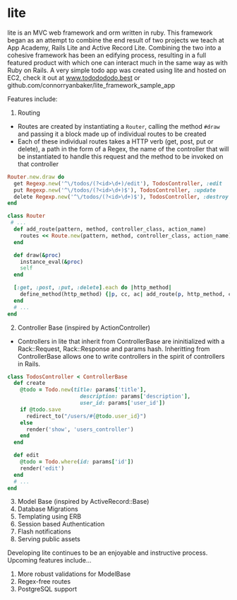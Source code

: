 # lite
lite is an MVC web framework and orm written in ruby. 
This framework began as an attempt to combine the end result of two projects we teach at App Academy, Rails Lite and Active Record Lite.
Combining the two into a cohesive framework has been an edifying process, resulting in a full featured product with which one can interact much in the same way as with Ruby on Rails.
A very simple todo app was created using lite and hosted on EC2, check it out at www.tododododo.best or github.com/connorryanbaker/lite_framework_sample_app

Features include:

1. Routing
  - Routes are created by instantiating a `Router`, calling the method `#draw` and passing it a block made up of individual routes to be created
  - Each of these individual routes takes a HTTP verb (get, post, put or delete), a path in the form of a Regex, the name of the controller that will be instantiated to handle this request and the method to be invoked on that controller
```ruby
Router.new.draw do
  get Regexp.new('^\/todos/(?<id>\d+)/edit'), TodosController, :edit
  put Regexp.new('^\/todos/(?<id>\d+)$'), TodosController, :update
  delete Regexp.new('^\/todos/(?<id>\d+)$'), TodosController, :destroy
end
```

```ruby
class Router
 # ...
  def add_route(pattern, method, controller_class, action_name)
    routes << Route.new(pattern, method, controller_class, action_name)
  end

  def draw(&proc)
    instance_eval(&proc)
    self
  end

  [:get, :post, :put, :delete].each do |http_method|
    define_method(http_method) {|p, cc, ac| add_route(p, http_method, cc, ac)}
  end
  # ...
end
```

2. Controller Base (inspired by ActionController)
  - Controllers in lite that inherit from ControllerBase are ininitialized with a Rack::Request, Rack::Response and params hash. Inheritting from ControllerBase allows one to write controllers in the spirit of controllers in Rails.
```ruby
class TodosController < ControllerBase
  def create
    @todo = Todo.new(title: params['title'],
                       description: params['description'],
                       user_id: params['user_id'])
    if @todo.save
      redirect_to("/users/#{@todo.user_id}")
    else
      render('show', 'users_controller')
    end
  end

  def edit
    @todo = Todo.where(id: params['id'])
    render('edit')
  end
  # ...
end
```
3. Model Base (inspired by ActiveRecord::Base)
4. Database Migrations
5. Templating using ERB
6. Session based Authentication
7. Flash notifications
8. Serving public assets

Developing lite continues to be an enjoyable and instructive process. Upcoming features include...
1. More robust validations for ModelBase
2. Regex-free routes
3. PostgreSQL support
